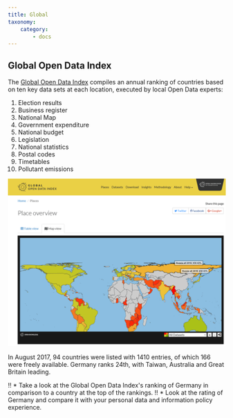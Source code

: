 ```yaml
---
title: Global
taxonomy:
    category:
        - docs
---
```


## Global Open Data Index

The [Global Open Data Index](https://index.okfn.org/) compiles an annual ranking of countries based on ten key data sets at each location, executed by local Open Data experts:

1. Election results
2. Business register
3. National Map
4. Government expenditure
5. National budget
6. Legislation
7. National statistics
8. Postal codes
9. Timetables
10. Pollutant emissions


[![Global Open Data Index](opendataindex.png?classes=caption "Global Open Data Index")](https://index.okfn.org/place/#map)

In August 2017, 94 countries were listed with 1410 entries, of which 166 were freely available. Germany ranks 24th, with Taiwan, Australia and Great Britain leading.

!! * Take a look at the Global Open Data Index's ranking of Germany in comparison to a country at the top of the rankings.
!! * Look at the rating of Germany and compare it with your personal data and information policy experience.
